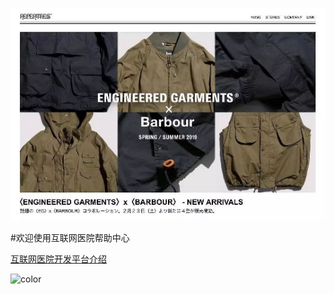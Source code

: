 ![logo](images/barbour1.jpg)

#欢迎使用互联网医院帮助中心

[互联网医院开发平台介绍](README.md)

<!-- 背景色 -->

![color](#ffffff)
